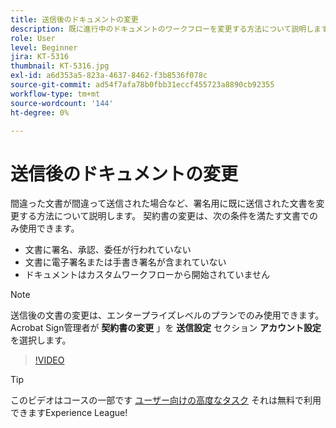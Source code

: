 ```yaml
---
title: 送信後のドキュメントの変更
description: 既に進行中のドキュメントのワークフローを変更する方法について説明します
role: User
level: Beginner
jira: KT-5316
thumbnail: KT-5316.jpg
exl-id: a6d353a5-823a-4637-8462-f3b8536f078c
source-git-commit: ad54f7afa78b0fbb31eccf455723a8890cb92355
workflow-type: tm+mt
source-wordcount: '144'
ht-degree: 0%

---
```


# 送信後のドキュメントの変更

間違った文書が間違って送信された場合など、署名用に既に送信された文書を変更する方法について説明します。 契約書の変更は、次の条件を満たす文書でのみ使用できます。

* 文書に署名、承認、委任が行われていない
* 文書に電子署名または手書き署名が含まれていない
* ドキュメントはカスタムワークフローから開始されていません


>[!NOTE]
>
>送信後の文書の変更は、エンタープライズレベルのプランでのみ使用できます。 Acrobat Sign管理者が **契約書の変更** 」を **送信設定** セクション **アカウント設定** を選択します。

>[!VIDEO](https://video.tv.adobe.com/v/342299?quality=12&learn=on&hidetitle=true)

>[!TIP]
>
>このビデオはコースの一部です [ユーザー向けの高度なタスク](https://experienceleague.adobe.com/?recommended=Sign-U-1-2020.3) それは無料で利用できますExperience League!
